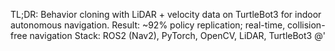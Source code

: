 ﻿TL;DR: Behavior cloning with LiDAR + velocity data on TurtleBot3 for indoor autonomous navigation.
Result: ~92% policy replication; real-time, collision-free navigation
Stack: ROS2 (Nav2), PyTorch, OpenCV, LiDAR, TurtleBot3
@'
